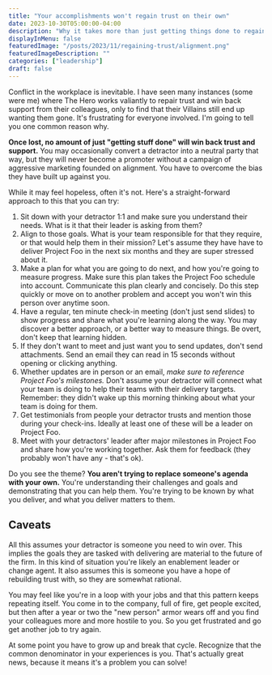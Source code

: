 ```yaml
---
title: "Your accomplishments won't regain trust on their own"
date: 2023-10-30T05:00:00-04:00
description: "Why it takes more than just getting things done to regain trust with a colleague"
displayInMenu: false
featuredImage: "/posts/2023/11/regaining-trust/alignment.png"
featuredImageDescription: ""
categories: ["leadership"]
draft: false
---
```

Conflict in the workplace is inevitable.  I have seen many instances (some were me) where The Hero works valiantly to repair trust and win back support from their colleagues, only to find that their Villains still end up wanting them gone.  It's frustrating for everyone involved.  I'm going to tell you one common reason why.

**Once lost, no amount of just "getting stuff done" will win back trust and support.**  You may occasionally convert a detractor into a neutral party that way, but they will never become a promoter without a campaign of aggressive marketing founded on alignment.  You have to overcome the bias they have built up against you.  

While it may feel hopeless, often it's not.  Here's a straight-forward approach to this that you can try:

1. Sit down with your detractor 1:1 and make sure you understand their needs.  What is it that their leader is asking from them?
1. Align to those goals.  What is your team responsible for that they require, or that would help them in their mission?  Let's assume they have have to deliver Project Foo in the next six months and they are super stressed about it.
1. Make a plan for what you are going to do next, and how you're going to measure progress.  Make sure this plan takes the Project Foo schedule into account.  Communicate this plan clearly and concisely.  Do this step quickly or move on to another problem and accept you won't win this person over anytime soon.
1. Have a regular, ten minute check-in meeting (don't just send slides) to show progress and share what you're learning along the way.  You may discover a better approach, or a better way to measure things.  Be overt, don't keep that learning hidden.
1. If they don't want to meet and just want you to send updates, don't send attachments. Send an email they can read in 15 seconds without opening or clicking anything.
1. Whether updates are in person or an email, *make sure to reference Project Foo's milestones.*  Don't assume your detractor will connect what your team is doing to help their teams with their delivery targets.  Remember: they didn't wake up this morning thinking about what your team is doing for them.
1. Get testimonials from people your detractor trusts and mention those during your check-ins.  Ideally at least one of these will be a leader on Project Foo.
1. Meet with your detractors' leader after major milestones in Project Foo and share how you're working together.  Ask them for feedback (they probably won't have any - that's ok).

Do you see the theme?  **You aren't trying to replace someone's agenda with your own.**  You're understanding their challenges and goals and demonstrating that you can help them.  You're trying to be known by what you deliver, and what you deliver matters to them.

## Caveats 
All this assumes your detractor is someone you need to win over.  This implies the goals they are tasked with delivering are material to the future of the firm.  In this kind of situation you're likely an enablement leader or change agent.  It also assumes this is someone you have a hope of rebuilding trust with, so they are somewhat rational.

You may feel like you're in a loop with your jobs and that this pattern keeps repeating itself.  You come in to the company, full of fire, get people excited, but then after a year or two the "new person" armor wears off and you find your colleagues more and more hostile to you.  So you get frustrated and go get another job to try again.  

At some point you have to grow up and break that cycle.  Recognize that the common denominator in your experiences is you.  That's actually great news, because it means it's a problem you can solve!